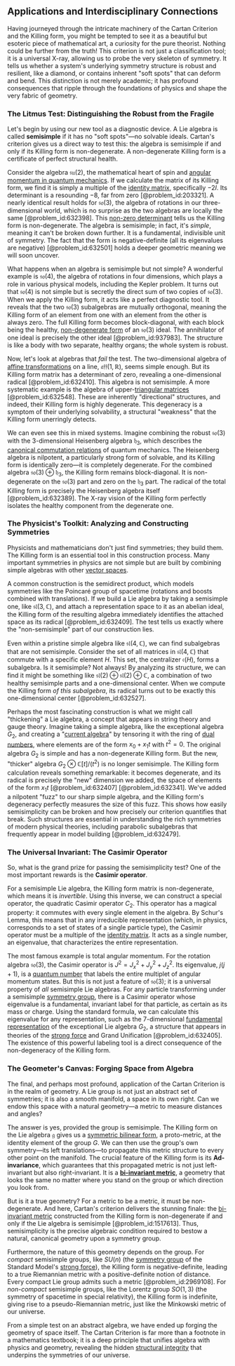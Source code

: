 ## Applications and Interdisciplinary Connections

Having journeyed through the intricate machinery of the Cartan Criterion and the Killing form, you might be tempted to see it as a beautiful but esoteric piece of mathematical art, a curiosity for the pure theorist. Nothing could be further from the truth! This criterion is not just a classification tool; it is a universal X-ray, allowing us to probe the very skeleton of symmetry. It tells us whether a system's underlying symmetry structure is robust and resilient, like a diamond, or contains inherent "soft spots" that can deform and bend. This distinction is not merely academic; it has profound consequences that ripple through the foundations of physics and shape the very fabric of geometry.

### The Litmus Test: Distinguishing the Robust from the Fragile

Let's begin by using our new tool as a diagnostic device. A Lie algebra is called **semisimple** if it has no "soft spots"—no solvable ideals. Cartan's criterion gives us a direct way to test this: the algebra is semisimple if and only if its Killing form is non-degenerate. A non-degenerate Killing form is a certificate of perfect structural health.

Consider the algebra $\mathfrak{su}(2)$, the mathematical heart of spin and [angular momentum in quantum mechanics](@article_id:141914). If we calculate the matrix of its Killing form, we find it is simply a multiple of the [identity matrix](@article_id:156230), specifically $-2I$. Its determinant is a resounding $-8$, far from zero [@problem_id:203321]. A nearly identical result holds for $\mathfrak{so}(3)$, the algebra of rotations in our three-dimensional world, which is no surprise as the two algebras are locally the same [@problem_id:632398]. This [non-zero determinant](@article_id:153416) tells us the Killing form is non-degenerate. The algebra is semisimple; in fact, it's *simple*, meaning it can't be broken down further. It is a fundamental, indivisible unit of symmetry. The fact that the form is negative-definite (all its eigenvalues are negative) [@problem_id:632501] holds a deeper geometric meaning we will soon uncover.

What happens when an algebra is semisimple but not simple? A wonderful example is $\mathfrak{so}(4)$, the algebra of rotations in four dimensions, which plays a role in various physical models, including the Kepler problem. It turns out that $\mathfrak{so}(4)$ is not simple but is secretly the direct sum of two copies of $\mathfrak{so}(3)$. When we apply the Killing form, it acts like a perfect diagnostic tool. It reveals that the two $\mathfrak{so}(3)$ subalgebras are mutually orthogonal, meaning the Killing form of an element from one with an element from the other is always zero. The full Killing form becomes block-diagonal, with each block being the healthy, [non-degenerate form](@article_id:149813) of an $\mathfrak{so}(3)$ ideal. The annihilator of one ideal is precisely the other ideal [@problem_id:937983]. The structure is like a body with two separate, healthy organs; the whole system is robust.

Now, let's look at algebras that *fail* the test. The two-dimensional algebra of [affine transformations](@article_id:144391) on a line, $\mathfrak{aff}(1,\mathbb{R})$, seems simple enough. But its Killing form matrix has a determinant of zero, revealing a one-dimensional radical [@problem_id:632410]. This algebra is not semisimple. A more systematic example is the algebra of upper-[triangular matrices](@article_id:149246) [@problem_id:632548]. These are inherently "directional" structures, and indeed, their Killing form is highly degenerate. This degeneracy is a symptom of their underlying solvability, a structural "weakness" that the Killing form unerringly detects.

We can even see this in mixed systems. Imagine combining the robust $\mathfrak{so}(3)$ with the 3-dimensional Heisenberg algebra $\mathfrak{h}_3$, which describes the [canonical commutation relations](@article_id:184547) of quantum mechanics. The Heisenberg algebra is nilpotent, a particularly strong form of solvable, and its Killing form is identically zero—it is completely degenerate. For the combined algebra $\mathfrak{so}(3) \oplus \mathfrak{h}_3$, the Killing form remains block-diagonal. It is non-degenerate on the $\mathfrak{so}(3)$ part and zero on the $\mathfrak{h}_3$ part. The radical of the total Killing form is precisely the Heisenberg algebra itself [@problem_id:632389]. The X-ray vision of the Killing form perfectly isolates the healthy component from the degenerate one.

### The Physicist's Toolkit: Analyzing and Constructing Symmetries

Physicists and mathematicians don't just find symmetries; they build them. The Killing form is an essential tool in this construction process. Many important symmetries in physics are not simple but are built by combining simple algebras with other [vector spaces](@article_id:136343).

A common construction is the semidirect product, which models symmetries like the Poincaré group of spacetime (rotations and boosts combined with translations). If we build a Lie algebra by taking a semisimple one, like $\mathfrak{sl}(3,\mathbb{C})$, and attach a representation space to it as an abelian ideal, the Killing form of the resulting algebra immediately identifies the attached space as its radical [@problem_id:632409]. The test tells us exactly where the "non-semisimple" part of our construction lies.

Even within a pristine simple algebra like $\mathfrak{sl}(4, \mathbb{C})$, we can find subalgebras that are not semisimple. Consider the set of all matrices in $\mathfrak{sl}(4, \mathbb{C})$ that commute with a specific element $H$. This set, the centralizer $\mathfrak{c}(H)$, forms a subalgebra. Is it semisimple? Not always! By analyzing its structure, we can find it might be something like $\mathfrak{sl}(2) \oplus \mathfrak{sl}(2) \oplus \mathbb{C}$, a combination of two healthy semisimple parts and a one-dimensional center. When we compute the Killing form *of this subalgebra*, its radical turns out to be exactly this one-dimensional center [@problem_id:632527].

Perhaps the most fascinating construction is what we might call "thickening" a Lie algebra, a concept that appears in string theory and gauge theory. Imagine taking a simple algebra, like the exceptional algebra $G_2$, and creating a "[current algebra](@article_id:161666)" by tensoring it with the ring of [dual numbers](@article_id:172440), where elements are of the form $x_0 + x_1 t$ with $t^2 = 0$. The original algebra $G_2$ is simple and has a non-degenerate Killing form. But the new, "thicker" algebra $G_2 \otimes \mathbb{C}[t]/(t^2)$ is no longer semisimple. The Killing form calculation reveals something remarkable: it becomes degenerate, and its radical is precisely the "new" dimension we added, the space of elements of the form $x_1 t$ [@problem_id:632407] [@problem_id:632341]. We've added a nilpotent "fuzz" to our sharp simple algebra, and the Killing form's degeneracy perfectly measures the size of this fuzz. This shows how easily semisimplicity can be broken and how precisely our criterion quantifies that break. Such structures are essential in understanding the rich symmetries of modern physical theories, including parabolic subalgebras that frequently appear in model building [@problem_id:632479].

### The Universal Invariant: The Casimir Operator

So, what is the grand prize for passing the semisimplicity test? One of the most important rewards is the **Casimir operator**.

For a semisimple Lie algebra, the Killing form matrix is non-degenerate, which means it is *invertible*. Using this inverse, we can construct a special operator, the quadratic Casimir operator $C_2$. This operator has a magical property: it commutes with every single element in the algebra. By Schur's Lemma, this means that in any irreducible representation (which, in physics, corresponds to a set of states of a single particle type), the Casimir operator must be a multiple of the [identity matrix](@article_id:156230). It acts as a single number, an eigenvalue, that characterizes the entire representation.

The most famous example is total angular momentum. For the rotation algebra $\mathfrak{so}(3)$, the Casimir operator is $J^2 = J_x^2 + J_y^2 + J_z^2$. Its eigenvalue, $j(j+1)$, is a [quantum number](@article_id:148035) that labels the entire multiplet of angular momentum states. But this is not just a feature of $\mathfrak{so}(3)$; it is a universal property of *all* semisimple Lie algebras. For any particle transforming under a semisimple [symmetry group](@article_id:138068), there is a Casimir operator whose eigenvalue is a fundamental, invariant label for that particle, as certain as its mass or charge. Using the standard formula, we can calculate this eigenvalue for any representation, such as the 7-dimensional [fundamental representation](@article_id:157184) of the exceptional Lie algebra $G_2$, a structure that appears in theories of the [strong force](@article_id:154316) and Grand Unification [@problem_id:632405]. The existence of this powerful labeling tool is a direct consequence of the non-degeneracy of the Killing form.

### The Geometer's Canvas: Forging Space from Algebra

The final, and perhaps most profound, application of the Cartan Criterion is in the realm of geometry. A Lie group is not just an abstract set of symmetries; it is also a smooth manifold, a space in its own right. Can we endow this space with a natural geometry—a metric to measure distances and angles?

The answer is yes, provided the group is semisimple. The Killing form on the Lie algebra $\mathfrak{g}$ gives us a [symmetric bilinear form](@article_id:147787), a proto-metric, at the identity element of the group $G$. We can then use the group's own symmetry—its left translations—to propagate this metric structure to every other point on the manifold. The crucial feature of the Killing form is its **Ad-invariance**, which guarantees that this propagated metric is not just left-invariant but also right-invariant. It is a **[bi-invariant metric](@article_id:184348)**, a geometry that looks the same no matter where you stand on the group or which direction you look from.

But is it a true geometry? For a metric to be a metric, it must be non-degenerate. And here, Cartan's criterion delivers the stunning finale: the [bi-invariant metric](@article_id:184348) constructed from the Killing form is non-degenerate if and only if the Lie algebra is semisimple [@problem_id:1517613]. Thus, semisimplicity is the precise algebraic condition required to bestow a natural, canonical geometry upon a symmetry group.

Furthermore, the nature of this geometry depends on the group. For *compact* semisimple groups, like $SU(n)$ (the [symmetry group](@article_id:138068) of the Standard Model's [strong force](@article_id:154316)), the Killing form is negative-definite, leading to a true Riemannian metric with a positive-definite notion of distance. Every compact Lie group admits such a metric [@problem_id:2969108]. For *non-compact* semisimple groups, like the Lorentz group $SO(1,3)$ (the symmetry of spacetime in special relativity), the Killing form is indefinite, giving rise to a pseudo-Riemannian metric, just like the Minkowski metric of our universe.

From a simple test on an abstract algebra, we have ended up forging the geometry of space itself. The Cartan Criterion is far more than a footnote in a mathematics textbook; it is a deep principle that unifies algebra with physics and geometry, revealing the hidden [structural integrity](@article_id:164825) that underpins the symmetries of our universe.